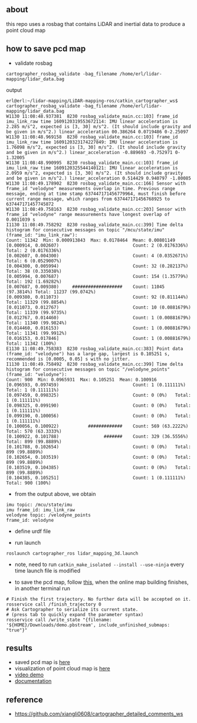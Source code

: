 ## about 

this repo uses a rosbag that contains LiDAR and inertial data to produce a point cloud map 

## how to save pcd map 

- validate rosbag 
```
cartographer_rosbag_validate -bag_filename /home/erl/lidar-mapping/lidar_data.bag
```
output 
```
erl@erl:~/lidar-mapping/LiDAR-mapping-ros/catkin_cartographer_ws$ cartographer_rosbag_validate -bag_filename /home/erl/lidar-mapping/lidar_data.bag
W1130 11:08:48.937381  8230 rosbag_validate_main.cc:103] frame_id imu_link_raw time 1609120319553672114: IMU linear acceleration is 2.285 m/s^2, expected is [3, 30] m/s^2. (It should include gravity and be given in m/s^2.) linear_acceleration 00.386264 0.0719486 0-2.25097
W1130 11:08:48.969158  8230 rosbag_validate_main.cc:103] frame_id imu_link_raw time 1609120323174227849: IMU linear acceleration is 1.76098 m/s^2, expected is [3, 30] m/s^2. (It should include gravity and be given in m/s^2.) linear_acceleration -0.889693 -0.752971 0-1.32005
W1130 11:08:48.990995  8230 rosbag_validate_main.cc:103] frame_id imu_link_raw time 1609120325544140121: IMU linear acceleration is 2.0959 m/s^2, expected is [3, 30] m/s^2. (It should include gravity and be given in m/s^2.) linear_acceleration 0.514429 0.940797 -1.80085
W1130 11:08:49.178902  8230 rosbag_validate_main.cc:166] Sensor with frame_id "velodyne" measurements overlap in time. Previous range message, ending at time stamp 637447171456779964, must finish before current range message, which ranges from 637447171456768925 to 637447171457745872
W1130 11:08:49.758163  8230 rosbag_validate_main.cc:203] Sensor with frame_id "velodyne" range measurements have longest overlap of 0.0011039 s
I1130 11:08:49.758292  8230 rosbag_validate_main.cc:399] Time delta histogram for consecutive messages on topic "/mcu/state/imu" (frame_id: "imu_link_raw"):
Count: 11342  Min: 0.000913843  Max: 0.0178464  Mean: 0.00801149
[0.000914, 0.002607)	                    	Count: 2 (0.0176336%)	Total: 2 (0.0176336%)
[0.002607, 0.004300)	                    	Count: 4 (0.0352671%)	Total: 6 (0.0529007%)
[0.004300, 0.005994)	                    	Count: 32 (0.282137%)	Total: 38 (0.335038%)
[0.005994, 0.007687)	                    	Count: 154 (1.35779%)	Total: 192 (1.69282%)
[0.007687, 0.009380)	 ###################	Count: 11045 (97.3814%)	Total: 11237 (99.0742%)
[0.009380, 0.011073)	                    	Count: 92 (0.811144%)	Total: 11329 (99.8854%)
[0.011073, 0.012767)	                    	Count: 10 (0.0881679%)	Total: 11339 (99.9735%)
[0.012767, 0.014460)	                    	Count: 1 (0.00881679%)	Total: 11340 (99.9824%)
[0.014460, 0.016153)	                    	Count: 1 (0.00881679%)	Total: 11341 (99.9912%)
[0.016153, 0.017846]	                    	Count: 1 (0.00881679%)	Total: 11342 (100%)
E1130 11:08:49.758383  8230 rosbag_validate_main.cc:383] Point data (frame_id: "velodyne") has a large gap, largest is 0.105251 s, recommended is [0.0005, 0.05] s with no jitter.
I1130 11:08:49.758492  8230 rosbag_validate_main.cc:399] Time delta histogram for consecutive messages on topic "/velodyne_points" (frame_id: "velodyne"):
Count: 900  Min: 0.0965931  Max: 0.105251  Mean: 0.100916
[0.096593, 0.097459)	                    	Count: 1 (0.111111%)	Total: 1 (0.111111%)
[0.097459, 0.098325)	                    	Count: 0 (0%)	Total: 1 (0.111111%)
[0.098325, 0.099190)	                    	Count: 0 (0%)	Total: 1 (0.111111%)
[0.099190, 0.100056)	                    	Count: 0 (0%)	Total: 1 (0.111111%)
[0.100056, 0.100922)	       #############	Count: 569 (63.2222%)	Total: 570 (63.3333%)
[0.100922, 0.101788)	             #######	Count: 329 (36.5556%)	Total: 899 (99.8889%)
[0.101788, 0.102654)	                    	Count: 0 (0%)	Total: 899 (99.8889%)
[0.102654, 0.103519)	                    	Count: 0 (0%)	Total: 899 (99.8889%)
[0.103519, 0.104385)	                    	Count: 0 (0%)	Total: 899 (99.8889%)
[0.104385, 0.105251]	                    	Count: 1 (0.111111%)	Total: 900 (100%)
```

- from the output above, we obtain 
```
imu topic: /mcu/state/imu
imu frame_id: imu_link_raw
velodyne topic: /velodyne_points 
frame_id: velodyne
```

- define urdf file 

- run launch 
```
roslaunch cartographer_ros lidar_mapping_3d.launch
```

- note, need to run `catkin_make_isolated --install --use-ninja` every time launch file is modified 

- to save the pcd map, follow [this](https://buildmedia.readthedocs.org/media/pdf/google-cartographer-ros/latest/google-cartographer-ros.pdf), when the online map building finishes, in another terminal run 
```
# Finish the first trajectory. No further data will be accepted on it.
rosservice call /finish_trajectory 0
# Ask Cartographer to serialize its current state.
# (press tab to quickly expand the parameter syntax)
rosservice call /write_state "{filename: '${HOME}/Downloads/demo.pbstream', include_unfinished_submaps: "true"}"
```

## results 

- saved pcd map is [here](https://github.com/shanmo/LiDAR-mapping-ros/tree/main/data)
- visualization of point cloud map is [here](https://github.com/shanmo/LiDAR-mapping-ros/issues/3)
- [video demo](https://youtu.be/B6nrmXvqAuo)
- [documentation](https://github.com/shanmo/LiDAR-mapping-ros/tree/main/doc)

## reference 

- https://github.com/xiangli0608/cartographer_detailed_comments_ws

